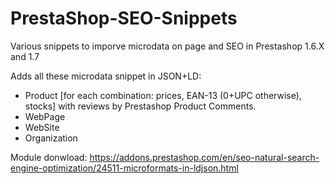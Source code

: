 # PrestaShop-SEO-Snippets
Various snippets to imporve microdata on page and SEO in Prestashop 1.6.X and 1.7


Adds all these microdata snippet in JSON+LD:
- Product [for each combination: prices, EAN-13 (0+UPC otherwise), stocks] with reviews by Prestashop Product Comments.
- WebPage
- WebSite
- Organization

Module donwload: https://addons.prestashop.com/en/seo-natural-search-engine-optimization/24511-microformats-in-ldjson.html
